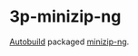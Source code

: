 # 3p-minizip-ng

[Autobuild][] packaged [minizip-ng][].

[Autobuild]: https://github.com/secondlife/autobuild
[minizip-ng]: https://github.com/zlib-ng/minizip-ng
